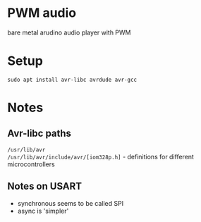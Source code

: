 # PWM audio
bare metal arudino audio player with PWM

# Setup
`sudo apt install avr-libc avrdude avr-gcc`

# Notes
## Avr-libc paths
`/usr/lib/avr`  
`/usr/lib/avr/include/avr/[iom328p.h]` - definitions for different microcontrollers  

## Notes on USART
* synchronous seems to be called SPI
* async is 'simpler'

